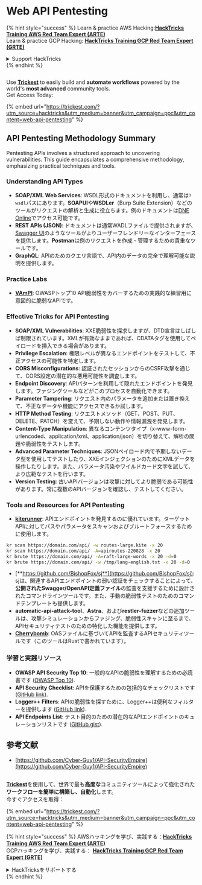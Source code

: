 # Web API Pentesting

{% hint style="success" %}
Learn & practice AWS Hacking:<img src="../../.gitbook/assets/arte.png" alt="" data-size="line">[**HackTricks Training AWS Red Team Expert (ARTE)**](https://training.hacktricks.xyz/courses/arte)<img src="../../.gitbook/assets/arte.png" alt="" data-size="line">\
Learn & practice GCP Hacking: <img src="../../.gitbook/assets/grte.png" alt="" data-size="line">[**HackTricks Training GCP Red Team Expert (GRTE)**<img src="../../.gitbook/assets/grte.png" alt="" data-size="line">](https://training.hacktricks.xyz/courses/grte)

<details>

<summary>Support HackTricks</summary>

* Check the [**subscription plans**](https://github.com/sponsors/carlospolop)!
* **Join the** 💬 [**Discord group**](https://discord.gg/hRep4RUj7f) or the [**telegram group**](https://t.me/peass) or **follow** us on **Twitter** 🐦 [**@hacktricks\_live**](https://twitter.com/hacktricks\_live)**.**
* **Share hacking tricks by submitting PRs to the** [**HackTricks**](https://github.com/carlospolop/hacktricks) and [**HackTricks Cloud**](https://github.com/carlospolop/hacktricks-cloud) github repos.

</details>
{% endhint %}

<figure><img src="../../.gitbook/assets/image (48).png" alt=""><figcaption></figcaption></figure>

Use [**Trickest**](https://trickest.com/?utm\_source=hacktricks\&utm\_medium=text\&utm\_campaign=ppc\&utm\_term=trickest\&utm\_content=web-api-pentesting) to easily build and **automate workflows** powered by the world's **most advanced** community tools.\
Get Access Today:

{% embed url="https://trickest.com/?utm_source=hacktricks&utm_medium=banner&utm_campaign=ppc&utm_content=web-api-pentesting" %}

## API Pentesting Methodology Summary

Pentesting APIs involves a structured approach to uncovering vulnerabilities. This guide encapsulates a comprehensive methodology, emphasizing practical techniques and tools.

### **Understanding API Types**

* **SOAP/XML Web Services**: WSDL形式のドキュメントを利用し、通常は`?wsdl`パスにあります。**SOAPUI**や**WSDLer**（Burp Suite Extension）などのツールがリクエストの解析と生成に役立ちます。例のドキュメントは[DNE Online](http://www.dneonline.com/calculator.asmx)でアクセス可能です。
* **REST APIs (JSON)**: ドキュメントは通常WADLファイルで提供されますが、[Swagger UI](https://swagger.io/tools/swagger-ui/)のようなツールがよりユーザーフレンドリーなインターフェースを提供します。**Postman**は例のリクエストを作成・管理するための貴重なツールです。
* **GraphQL**: APIのためのクエリ言語で、API内のデータの完全で理解可能な説明を提供します。

### **Practice Labs**

* [**VAmPI**](https://github.com/erev0s/VAmPI): OWASPトップ10 API脆弱性をカバーするための実践的な練習用に意図的に脆弱なAPIです。

### **Effective Tricks for API Pentesting**

* **SOAP/XML Vulnerabilities**: XXE脆弱性を探求しますが、DTD宣言はしばしば制限されています。XMLが有効なままであれば、CDATAタグを使用してペイロードを挿入できる場合があります。
* **Privilege Escalation**: 権限レベルが異なるエンドポイントをテストして、不正アクセスの可能性を特定します。
* **CORS Misconfigurations**: 認証されたセッションからのCSRF攻撃を通じて、CORS設定の潜在的な悪用可能性を調査します。
* **Endpoint Discovery**: APIパターンを利用して隠れたエンドポイントを発見します。ファジングツールなどがこのプロセスを自動化できます。
* **Parameter Tampering**: リクエスト内のパラメータを追加または置き換えて、不正なデータや機能にアクセスできるか試します。
* **HTTP Method Testing**: リクエストメソッド（GET、POST、PUT、DELETE、PATCH）を変えて、予期しない動作や情報漏洩を発見します。
* **Content-Type Manipulation**: 異なるコンテンツタイプ（x-www-form-urlencoded、application/xml、application/json）を切り替えて、解析の問題や脆弱性をテストします。
* **Advanced Parameter Techniques**: JSONペイロード内で予期しないデータ型を使用してテストしたり、XXEインジェクションのためにXMLデータを操作したりします。また、パラメータ汚染やワイルドカード文字を試して、より広範なテストを行います。
* **Version Testing**: 古いAPIバージョンは攻撃に対してより脆弱である可能性があります。常に複数のAPIバージョンを確認し、テストしてください。

### **Tools and Resources for API Pentesting**

* [**kiterunner**](https://github.com/assetnote/kiterunner): APIエンドポイントを発見するのに優れています。ターゲットAPIに対してパスやパラメータをスキャンおよびブルートフォースするために使用します。
```bash
kr scan https://domain.com/api/ -w routes-large.kite -x 20
kr scan https://domain.com/api/ -A=apiroutes-220828 -x 20
kr brute https://domain.com/api/ -A=raft-large-words -x 20 -d=0
kr brute https://domain.com/api/ -w /tmp/lang-english.txt -x 20 -d=0
```
* [**https://github.com/BishopFox/sj**](https://github.com/BishopFox/sj): sjは、関連するAPIエンドポイントの弱い認証をチェックすることによって、**公開されたSwagger/OpenAPI定義ファイル**の監査を支援するために設計されたコマンドラインツールです。また、手動の脆弱性テストのためのコマンドテンプレートも提供します。
* **automatic-api-attack-tool**、**Astra**、および**restler-fuzzer**などの追加ツールは、攻撃シミュレーションからファジング、脆弱性スキャンに至るまで、APIセキュリティテストのための特化した機能を提供します。
* [**Cherrybomb**](https://github.com/blst-security/cherrybomb): OASファイルに基づいてAPIを監査するAPIセキュリティツールです（このツールはRustで書かれています）。

### **学習と実践リソース**

* **OWASP API Security Top 10**: 一般的なAPIの脆弱性を理解するための必読書です ([OWASP Top 10](https://github.com/OWASP/API-Security/blob/master/2019/en/dist/owasp-api-security-top-10.pdf)).
* **API Security Checklist**: APIを保護するための包括的なチェックリストです ([GitHub link](https://github.com/shieldfy/API-Security-Checklist)).
* **Logger++ Filters**: APIの脆弱性を探すために、Logger++は便利なフィルターを提供します ([GitHub link](https://github.com/bnematzadeh/LoggerPlusPlus-API-Filters)).
* **API Endpoints List**: テスト目的のための潜在的なAPIエンドポイントのキュレーションリストです ([GitHub gist](https://gist.github.com/yassineaboukir/8e12adefbd505ef704674ad6ad48743d)).

## 参考文献

* [https://github.com/Cyber-Guy1/API-SecurityEmpire](https://github.com/Cyber-Guy1/API-SecurityEmpire)

<figure><img src="../../.gitbook/assets/image (48).png" alt=""><figcaption></figcaption></figure>

[**Trickest**](https://trickest.com/?utm\_source=hacktricks\&utm\_medium=text\&utm\_campaign=ppc\&utm\_term=trickest\&utm\_content=web-api-pentesting)を使用して、世界で最も**高度な**コミュニティツールによって強化された**ワークフローを簡単に構築し、自動化**します。\
今すぐアクセスを取得：

{% embed url="https://trickest.com/?utm_source=hacktricks&utm_medium=banner&utm_campaign=ppc&utm_content=web-api-pentesting" %}

{% hint style="success" %}
AWSハッキングを学び、実践する：<img src="../../.gitbook/assets/arte.png" alt="" data-size="line">[**HackTricks Training AWS Red Team Expert (ARTE)**](https://training.hacktricks.xyz/courses/arte)<img src="../../.gitbook/assets/arte.png" alt="" data-size="line">\
GCPハッキングを学び、実践する： <img src="../../.gitbook/assets/grte.png" alt="" data-size="line">[**HackTricks Training GCP Red Team Expert (GRTE)**<img src="../../.gitbook/assets/grte.png" alt="" data-size="line">](https://training.hacktricks.xyz/courses/grte)

<details>

<summary>HackTricksをサポートする</summary>

* [**サブスクリプションプラン**](https://github.com/sponsors/carlospolop)を確認してください！
* 💬 [**Discordグループ**](https://discord.gg/hRep4RUj7f)または[**Telegramグループ**](https://t.me/peass)に参加するか、**Twitter** 🐦 [**@hacktricks\_live**](https://twitter.com/hacktricks\_live)**をフォローしてください。**
* [**HackTricks**](https://github.com/carlospolop/hacktricks)および[**HackTricks Cloud**](https://github.com/carlospolop/hacktricks-cloud)のGitHubリポジトリにPRを提出してハッキングトリックを共有してください。

</details>
{% endhint %}
